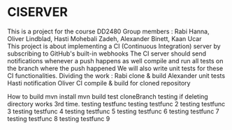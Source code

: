 # CISERVER
This is a project for the course DD2480
Group members : Rabi Hanna, Oliver Lindblad, Hasti Mohebali Zadeh, Alexander Binett, Kaan Ucar  
This project is about implementing a CI (Continuous Integration) server by subscribing to GitHub's built-in webhooks
The CI server should send notifications whenever a push happens as well compile and run all tests on the branch where the push happened
We will also write unit tests for these CI functionalities. 
Dividing the work :
Rabi clone & build
Alexander unit tests
Hasti notification
Oliver CI compile & build for cloned repository

How to build 
mvn install 
mvn build
test cloneBranch 
testing if deleting directory works 3rd time.
testing testfunc
testing testfunc 2
testing testfunc 3
testing testfunc 4
testing testfunc 5
testing testfunc 6
testing testfunc 7
testing testfunc 8
testing testfunc 9

